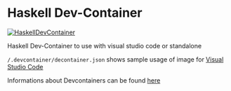 # Haskell Dev-Container
[![HaskellDevContainer](https://github.com/radoslawg/haskell-devcontainer/actions/workflows/go.yml/badge.svg)](https://github.com/radoslawg/haskell-devcontainer/actions/workflows/go.yml)

Haskell Dev-Container to use with visual studio code or standalone

`/.devcontainer/decontainer.json` shows sample usage of image for [Visual Studio Code](https://code.visualstudio.com/)

Informations about Devcontainers can be found [here](https://code.visualstudio.com/docs/devcontainers/containers)